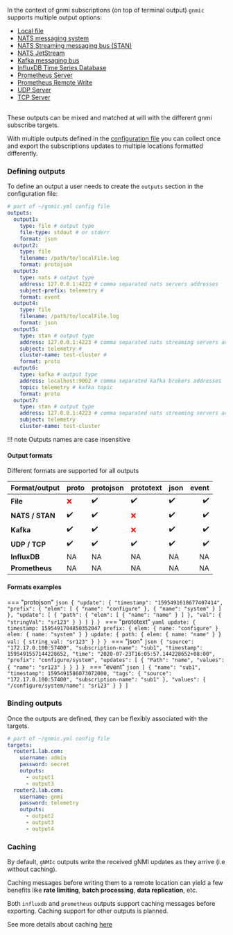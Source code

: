 In the context of gnmi subscriptions (on top of terminal output) `gnmic` supports multiple output options:

* [Local file](file_output.md)
* [NATS messaging system](nats_output.md)
* [NATS Streaming messaging bus (STAN)](stan_output.md)
* [NATS JetStream](jetstream_output.md)
* [Kafka messaging bus](kafka_output.md)
* [InfluxDB Time Series Database](influxdb_output.md)
* [Prometheus Server](prometheus_output.md)
* [Prometheus Remote Write](prometheus_write_output.md)
* [UDP Server](udp_output.md)
* [TCP Server](tcp_output.md)

<div class="mxgraph" style="max-width:100%;border:1px solid transparent;margin:0 auto; display:block;" data-mxgraph="{&quot;page&quot;:12,&quot;zoom&quot;:1.4,&quot;highlight&quot;:&quot;#0000ff&quot;,&quot;nav&quot;:true,&quot;check-visible-state&quot;:true,&quot;resize&quot;:true,&quot;url&quot;:&quot;https://raw.githubusercontent.com/karimra/gnmic/diagrams/diagrams/outputs.drawio&quot;}"></div>

<script type="text/javascript" src="https://cdn.jsdelivr.net/gh/hellt/drawio-js@main/embed2.js?&fetch=https%3A%2F%2Fraw.githubusercontent.com%2Fkarimra%2Fgnmic%2Fdiagrams%2F/outputs.drawio" async></script>

These outputs can be mixed and matched at will with the different gnmi subscribe targets.

With multiple outputs defined in the [configuration file](../configuration_file.md) you can collect once
and export the subscriptions updates to multiple locations formatted differently.

### Defining outputs

To define an output a user needs to create the `outputs` section in the configuration file:

```yaml
# part of ~/gnmic.yml config file
outputs:
  output1:
    type: file # output type
    file-type: stdout # or stderr
    format: json
  output2:
    type: file
    filename: /path/to/localFile.log  
    format: protojson
  output3:
    type: nats # output type
    address: 127.0.0.1:4222 # comma separated nats servers addresses
    subject-prefix: telemetry #
    format: event
  output4:
    type: file
    filename: /path/to/localFile.log  
    format: json
  output5:
    type: stan # output type
    address: 127.0.0.1:4223 # comma separated nats streaming servers addresses
    subject: telemetry #
    cluster-name: test-cluster #
    format: proto
  output6:
    type: kafka # output type
    address: localhost:9092 # comma separated kafka brokers addresses
    topic: telemetry # kafka topic
    format: proto
  output7:
    type: stan # output type
    address: 127.0.0.1:4223 # comma separated nats streaming servers addresses
    subject: telemetry
    cluster-name: test-cluster
```

!!! note
    Outputs names are case insensitive

#### Output formats

Different formats are supported for all outputs

**Format/output** | **proto**                          | **protojson**                   |  **prototext**                      | **json**                       | **event**
----------------- | ---------------------------------- | --------------------------------| ------------------------------------|--------------------------------|--------------------------------:
**File**          | <span style="color:red">:x:</span> | <span>:heavy_check_mark:</span> | <span>:heavy_check_mark:</span>     |<span>:heavy_check_mark:</span> |<span>:heavy_check_mark:</span>
**NATS / STAN**   | <span>:heavy_check_mark:</span>    | <span>:heavy_check_mark:</span> | <span style="color:red">:x: </span> |<span>:heavy_check_mark:</span> |<span>:heavy_check_mark:</span>
**Kafka**         | <span>:heavy_check_mark:</span>    | <span>:heavy_check_mark:</span> | <span style="color:red">:x: </span> |<span>:heavy_check_mark:</span> |<span>:heavy_check_mark:</span>
**UDP / TCP**     | <span>:heavy_check_mark:</span>    | <span>:heavy_check_mark:</span> | <span>:heavy_check_mark:</span>     |<span>:heavy_check_mark:</span> |<span>:heavy_check_mark:</span>
**InfluxDB**      | <span>NA</span>                    | <span>NA</span>                 | <span>NA</span>                     |<span>NA</span>                 |<span>NA</span>                    
**Prometheus**    | <span>NA</span>                    | <span>NA</span>                 | <span>NA</span>                     |<span>NA</span>                 |<span>NA</span>                    

#### Formats examples

=== "protojson"
    ```json
    {
      "update": {
      "timestamp": "1595491618677407414",
      "prefix": {
        "elem": [
          {
            "name": "configure"
          },
          {
            "name": "system"
          }
        ]
      },
      "update": [
        {
          "path": {
            "elem": [
              {
                "name": "name"
              }
            ]
            },
            "val": {
              "stringVal": "sr123"
            }
          }
        ]
      }
    }
    ```
=== "prototext"
    ```yaml
    update: {
      timestamp: 1595491704850352047
      prefix: {
        elem: {
          name: "configure"
        }
        elem: {
          name: "system"
        }
      }
      update: {
        path: {
          elem: {
            name: "name"
          }
        }
        val: {
          string_val: "sr123"
        }
      }
    }
    ```
=== "json"
    ```json
    {
      "source": "172.17.0.100:57400",
      "subscription-name": "sub1",
      "timestamp": 1595491557144228652,
      "time": "2020-07-23T16:05:57.144228652+08:00",
      "prefix": "configure/system",
      "updates": [
        {
          "Path": "name",
          "values": {
            "name": "sr123"
          }
        }
      ]
    }
    ```
=== "event"
    ```json
    [
      {
        "name": "sub1",
        "timestamp": 1595491586073072000,
        "tags": {
          "source": "172.17.0.100:57400",
          "subscription-name": "sub1"
      },
        "values": {
          "/configure/system/name": "sr123"
        }
      }
    ]
    ```

### Binding outputs

Once the outputs are defined, they can be flexibly associated with the targets.

```yaml
# part of ~/gnmic.yml config file
targets:
  router1.lab.com:
    username: admin
    password: secret
    outputs:
      - output1
      - output3
  router2.lab.com:
    username: gnmi
    password: telemetry
    outputs:
      - output2
      - output3
      - output4
```

### Caching

By default, `gNMIc` outputs write the received gNMI updates as they arrive (i.e without caching).

Caching messages before writing them to a remote location can yield a few benefits like **rate limiting**, **batch processing**, **data replication**, etc.

Both `influxdb` and `prometheus` outputs support caching messages before exporting.
Caching support for other outputs is planned.

See more details about caching [here](../caching.md)
